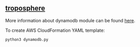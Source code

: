 ## [troposphere](https://github.com/cloudtools/troposphere)

More information about dynamodb module can be found [here](https://troposphere.readthedocs.io/en/latest/apis/troposphere.html#module-troposphere.dynamodb).


To create AWS CloudFormation YAML template:
```
python3 dynamodb.py
```
